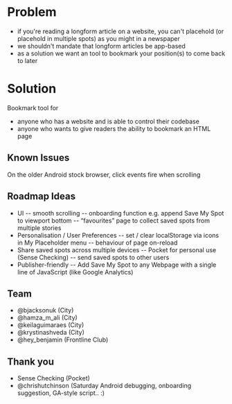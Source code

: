 # Problem 
- if you're reading a longform article on a website, you can't placehold (or placehold in multiple spots) as you might in a newspaper
- we shouldn't mandate that longform articles be app-based
- as a solution we want an tool to bookmark your position(s) to come back to later 

# Solution 
Bookmark tool for 
- anyone who has a website and is able to control their codebase 
- anyone who wants to give readers the ability to bookmark an HTML page

## Known Issues 
On the older Android stock browser, click events fire when scrolling

## Roadmap Ideas 
- UI
-- smooth scrolling
-- onboarding function e.g. append Save My Spot to viewport bottom
-- “favourites” page to collect saved spots from multiple stories
- Personalisation / User Preferences
-- set / clear localStorage via icons in My Placeholder menu
--  behaviour of page on-reload 
- Share saved spots across multiple devices 
-- Pocket for personal use (Sense Checking) 
-- send saved spots to other users 
- Publisher-friendly
-- Add Save My Spot to any Webpage with a single line of JavaScript (like Google Analytics)

## Team
- @bjacksonuk (City)
- @hamza_m_ali (City)
- @keilaguimaraes (City)
- @krystinashveda (City)
- @hey_benjamin (Frontline Club)

## Thank you  
- Sense Checking (Pocket)
- @chrishutchinson (Saturday Android debugging, onboarding suggestion, GA-style script.. :)
